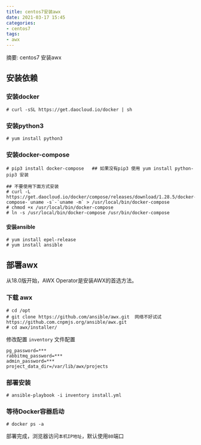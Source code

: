 ```yaml
---
title: centos7安装awx
date: 2021-03-17 15:45
categories:
- centos7
tags:
- awx
---
```

  
  
摘要: centos7 安装awx
<!-- more -->

## 安装依赖

### 安装docker
```
# curl -sSL https://get.daocloud.io/docker | sh
```

### 安装python3
```
# yum install python3
```

### 安装docker-compose
```
# pip3 install docker-compose   ## 如果没有pip3 使用 yum install python-pip3 安装

## 不要使用下面方式安装
# curl -L https://get.daocloud.io/docker/compose/releases/download/1.28.5/docker-compose-`uname -s`-`uname -m` > /usr/local/bin/docker-compose
# chmod +x /usr/local/bin/docker-compose
# ln -s /usr/local/bin/docker-compose /usr/bin/docker-compose
```

#### 安装ansible
```
# yum install epel-release
# yum install ansible
```

## 部署awx

从18.0版开始，AWX Operator是安装AWX的首选方法。


### 下载 awx
```
# cd /opt
# git clone https://github.com/ansible/awx.git  网络不好试试  https://github.com.cnpmjs.org/ansible/awx.git
# cd awx/installer/
```

修改配置 `inventory` 文件配置
```
pg_password=***
rabbitmq_password=***
admin_password=***
project_data_dir=/var/lib/awx/projects
```

### 部署安装
```
# ansible-playbook -i inventory install.yml
```

### 等待Docker容器启动
```
# docker ps -a
```


部署完成，浏览器访问`本机IP地址`，默认使用`80`端口

